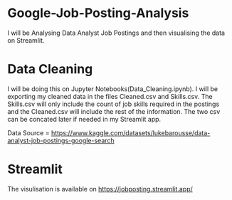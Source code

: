 # Google-Job-Posting-Analysis
I will be Analysing Data Analyst Job Postings and then visualising the data on Streamlit.

# Data Cleaning
I will be doing this on Jupyter Notebooks(Data_Cleaning.ipynb). I will be exporting my cleaned data in the files Cleaned.csv and Skills.csv. The Skills.csv will only include the count of job skills required in the postings and the Cleaned.csv will include the rest of the information. The two csv can be concated later if needed in my Streamlit app.

Data Source = https://www.kaggle.com/datasets/lukebarousse/data-analyst-job-postings-google-search

 # Streamlit
 The visulisation is available on https://jobposting.streamlit.app/
